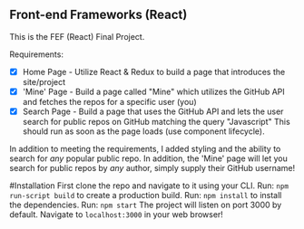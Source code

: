 ## Front-end Frameworks (React)

This is the FEF (React) Final Project.

Requirements:
- [x] Home Page - Utilize React & Redux to build a page that introduces the site/project
- [x] 'Mine' Page - Build a page called "Mine" which utilizes the GitHub API and fetches the repos for a specific user (you)
- [x] Search Page - Build a page that uses the GitHub API and lets the user search for public repos on GitHub matching the query "Javascript"
  This should run as soon as the page loads (use component lifecycle).

In addition to meeting the requirements, I added styling and the ability to search for _any_ popular public repo. In addition, the 'Mine' page will let you search for public repos by _any_ author, simply supply their GitHub username!

#Installation
First clone the repo and navigate to it using your CLI.
Run: `npm run-script build` to create a production build.
Run: `npm install` to install the dependencies.
Run: `npm start` The project will listen on port 3000 by default.
Navigate to `localhost:3000` in your web browser!